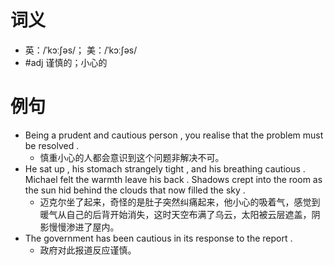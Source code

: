 # 词义
- 英：/ˈkɔːʃəs/； 美：/ˈkɔːʃəs/
- #adj 谨慎的；小心的
# 例句
- Being a prudent and cautious person , you realise that the problem must be resolved .
	- 慎重小心的人都会意识到这个问题非解决不可。
- He sat up , his stomach strangely tight , and his breathing cautious . Michael felt the warmth leave his back . Shadows crept into the room as the sun hid behind the clouds that now filled the sky .
	- 迈克尔坐了起来，奇怪的是肚子突然纠痛起来，他小心的吸着气，感觉到暖气从自己的后背开始消失，这时天空布满了乌云，太阳被云层遮盖，阴影慢慢渗进了屋内。
- The government has been cautious in its response to the report .
	- 政府对此报道反应谨慎。
